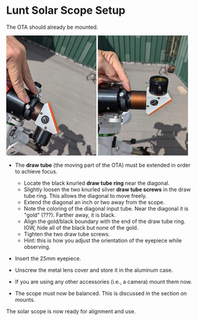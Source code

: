 # Lunt Solar Scope Setup

The OTA should already be mounted.

![OTA screws](../../media/pub/lunt_ota_screws.jpg)
![OTA mark](../../media/pub/lunt_ota_mark.jpg)

* The __draw tube__ (the moving part of the OTA) must be extended in order
  to achieve focus.
  - Locate the black knurled __draw tube ring__ near the diagonal.
  - Slightly loosen the two knurled silver __draw tube screws__ in the
    draw tube ring. This allows the diagonal to move freely.
  - Extend the diagonal an inch or two away from the scope.
  - Note the coloring of the diagonal input tube.  Near the diagonal it is
    \"gold\" (???).  Farther away, it is black.
  - Align the gold/black boundary with the end of the draw tube ring.
    IOW, hide all of the black but none of the gold.
  - Tighten the two draw tube screws.
  - Hint: this is how you adjust the orientation of the eyepiece while
    observing.

* Insert the 25mm eyepiece.
* Unscrew the metal lens cover and store it in the aluminum case.

* If you are using any other accessories (i.e., a camera) mount them now.
* The scope must now be balanced.  This is discussed in the section on mounts.


The solar scope is now ready for alignment and use.
